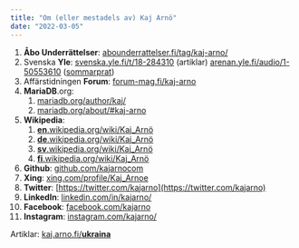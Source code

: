```yaml
---
title: "Om (eller mestadels av) Kaj Arnö"
date: "2022-03-05"
---
```


1. **Åbo Underrättelser**: [abounderrattelser.fi/tag/kaj-arno/](https://abounderrattelser.fi/tag/kaj-arno/)
2. Svenska **Yle**: [svenska.yle.fi/t/18-284310](https://svenska.yle.fi/t/18-284310) (artiklar)
    [arenan.yle.fi/audio/1-50553610](https://arenan.yle.fi/audio/1-50553610) ([sommarprat](../sommarprat))
3. Affärstidningen **Forum**: [forum-mag.fi/kaj-arno](https://www.forum-mag.fi/kaj-arno)
4. **MariaDB**.org:
    1. [mariadb.org/author/kaj/](https://mariadb.org/author/kaj/)
    2. [mariadb.org/about/#kaj-arno](https://mariadb.org/about/#kaj-arno)
5. **Wikipedia**:
    1. [**en**.wikipedia.org/wiki/Kaj\_Arnö](https://en.wikipedia.org/wiki/Kaj_Arnö)
    2. [**de**.wikipedia.org/wiki/Kaj\_Arnö](https://de.wikipedia.org/wiki/Kaj_Arnö)
    3. [**sv**.wikipedia.org/wiki/Kaj\_Arnö](https://sv.wikipedia.org/wiki/Kaj_Arnö)
    4. [**fi**.wikipedia.org/wiki/Kaj\_Arnö](https://fi.wikipedia.org/wiki/Kaj_Arnö)
6. **Github**: [github.com/kajarnocom](https://github.com/kajarnocom)
7. **Xing**: [xing.com/profile/Kaj\_Arnoe](https://www.xing.com/profile/Kaj_Arnoe)
8. **Twitter**: [https://twitter.com/kajarno](https://twitter.com/kajarno)
9. **LinkedIn**: [linkedin.com/in/kajarno/](https://www.linkedin.com/in/kajarno/)
10. **Facebook**: [facebook.com/kajarno](https://www.facebook.com/kajarno)
11. **Instagram**: [instagram.com/kajarno/](http://instagram.com/kajarno/)

Artiklar: [kaj.arno.fi/**ukraina**](https://kaj.arno.fi/ukraina/)

